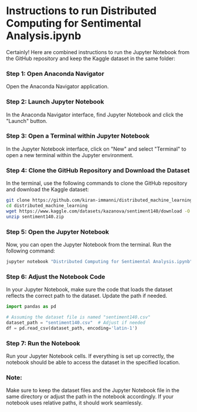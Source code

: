 # Instructions to run Distributed Computing for Sentimental Analysis.ipynb
Certainly! Here are combined instructions to run the Jupyter Notebook from the GitHub repository and keep the Kaggle dataset in the same folder:

### Step 1: Open Anaconda Navigator

Open the Anaconda Navigator application.

### Step 2: Launch Jupyter Notebook

In the Anaconda Navigator interface, find Jupyter Notebook and click the "Launch" button.

### Step 3: Open a Terminal within Jupyter Notebook

In the Jupyter Notebook interface, click on "New" and select "Terminal" to open a new terminal within the Jupyter environment.

### Step 4: Clone the GitHub Repository and Download the Dataset

In the terminal, use the following commands to clone the GitHub repository and download the Kaggle dataset:

```bash
git clone https://github.com/kiran-immanni/distributed_machine_learning.git
cd distributed_machine_learning
wget https://www.kaggle.com/datasets/kazanova/sentiment140/download -O sentiment140.zip
unzip sentiment140.zip
```

### Step 5: Open the Jupyter Notebook

Now, you can open the Jupyter Notebook from the terminal. Run the following command:

```bash
jupyter notebook "Distributed Computing for Sentimental Analysis.ipynb"
```

### Step 6: Adjust the Notebook Code

In your Jupyter Notebook, make sure the code that loads the dataset reflects the correct path to the dataset. Update the path if needed.

```python
import pandas as pd

# Assuming the dataset file is named "sentiment140.csv"
dataset_path = "sentiment140.csv"  # Adjust if needed
df = pd.read_csv(dataset_path, encoding='latin-1')
```

### Step 7: Run the Notebook

Run your Jupyter Notebook cells. If everything is set up correctly, the notebook should be able to access the dataset in the specified location.

### Note:

Make sure to keep the dataset files and the Jupyter Notebook file in the same directory or adjust the path in the notebook accordingly. If your notebook uses relative paths, it should work seamlessly.
